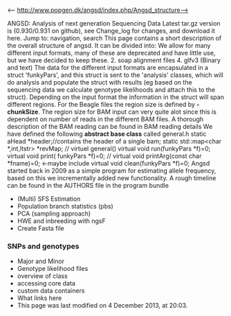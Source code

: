 <-- http://www.popgen.dk/angsd/index.php/Angsd_structure-->

ANGSD: Analysis of next generation Sequencing Data
Latest tar.gz version is (0.930/0.931 on github), see Change_log for changes, and download it  here.
Jump to: navigation, search
This page contains a short description of the overall structure of angsd.
It can be divided into:
We allow for many different input formats, many of these are deprecated and have little use, but we have decided to keep these.
2. soap alignment files
4. glfv3 (Binary and text)
The data for the different input formats are encapsulated in a struct 'funkyPars', and this struct is sent to the 'analysis' classes, which will do analysis and populate the struct with results (eg based on the sequencing data we calculate genotype likelihoods and attach this to the struct).
Depending on the input format the information in the struct will span different regions. For the Beagle files the region size is defined by **-chunkSize**. The region size for BAM input can very quite alot since this is dependent on number of reads in the different BAM files. A thorough description of the BAM reading can be found in BAM reading details
We have defined the following **abstract base class** called general.h
static aHead *header;//contains the header of a single bam;
static std::map<char *,int,ltstr> *revMap;
//  virtuel general()
virtual void run(funkyPars *f)=0;
virtual void print( funkyPars *f)=0;
//  virtual void printArg(const char *fname)=0; <-maybe include
virtual void clean(funkyPars *f)=0;
Angsd started back in 2009 as a simple program for estimating allele frequency, based on this we incrementally added new functionality. A rough timeline can be found in the AUTHORS file in the program bundle
* (Multi) SFS Estimation
* Population branch statistics (pbs)
* PCA (sampling approach)
* HWE and inbreeding with ngsF
* Create Fasta file
### SNPs and genotypes
* Major and Minor
* Genotype likelihood files
* overview of class
* accessing core data
* custom data containers
* What links here
* This page was last modified on 4 December 2013, at 20:03.